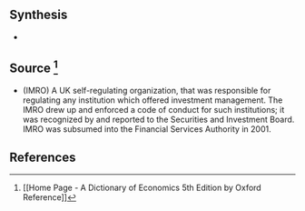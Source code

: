 ## Synthesis
- 
## Source [^1]
- (IMRO) A UK self-regulating organization, that was responsible for regulating any institution which offered investment management. The IMRO drew up and enforced a code of conduct for such institutions; it was recognized by and reported to the Securities and Investment Board. IMRO was subsumed into the Financial Services Authority in 2001.
## References

[^1]: [[Home Page - A Dictionary of Economics 5th Edition by Oxford Reference]]